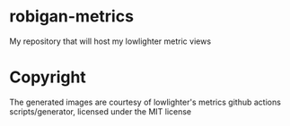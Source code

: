 # robigan-metrics
My repository that will host my lowlighter metric views

# Copyright
The generated images are courtesy of lowlighter's metrics github actions scripts/generator, licensed under the MIT license

